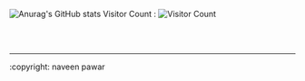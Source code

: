 

![Anurag's GitHub stats](https://github-readme-stats.vercel.app/api?username=naveenpawarx&show_icons=true&theme=radical)
Visitor Count : ![Visitor Count](https://profile-counter.glitch.me/{naveenpawarx}/count.svg)
  
<br></br>
<hr>
:copyright: naveen pawar
